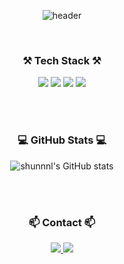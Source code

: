 <div align="center">
  
![header](https://capsule-render.vercel.app/api?type=waving&color=auto&height=280&text=hello%20shunnnl!&descAlign=20)
  
<br/>

### ⚒️ Tech Stack ⚒️
<img src="https://img.shields.io/badge/JAVA-007396?style=for-the-badge&logo=Java&logoColor=white">
<img src="https://img.shields.io/badge/Spring-6DB33F?style=for-the-badge&logo=Spring&logoColor=white">
<img src="https://img.shields.io/badge/Spring Boot-6DB33F?style=for-the-badge&logo=Spring Boot&logoColor=white">
<img src="https://img.shields.io/badge/MySQL-4479A1?style=for-the-badge&logo=MySQL&logoColor=white">

<br/><br/>

### 💻 GitHub Stats 💻
![shunnnl's GitHub stats](https://github-readme-stats.vercel.app/api?username=shunnnl&show_icons=true)

<br/><br/>

<h3 align="center">📫 Contact 📫</h3>
<div align="center">
  <a href="https://velog.io/@shunnnl">
    <img src="https://img.shields.io/badge/Velog-1EBC8F?style=for-the-badge&logo=velog&logoColor=white" />
  </a>
  <a href="mailto:siyun2072@gmail.com">
    <img
      src="https://img.shields.io/badge/siyun2072@gmail.com-D14836?style=for-the-badge&logo=gmail&logoColor=white"/>
  </a>
</div>

</div>

<!--
**shunnnl/shunnnl** is a ✨ _special_ ✨ repository because its `README.md` (this file) appears on your GitHub profile.

Here are some ideas to get you started:

- 🔭 I’m currently working on ...
- 🌱 I’m currently learning ...
- 👯 I’m looking to collaborate on ...
- 🤔 I’m looking for help with ...
- 💬 Ask me about ...
- 📫 How to reach me: ...
- 😄 Pronouns: ...
- ⚡ Fun fact: ...
-->
